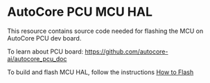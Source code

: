 # AutoCore PCU MCU HAL

This resource contains source code needed for flashing the MCU on AutoCore PCU dev board.

To learn about PCU board: https://github.com/autocore-ai/autocore_pcu_doc

To build and flash MCU HAL, follow the instructions [How to Flash](docs/How_to_flash.md)